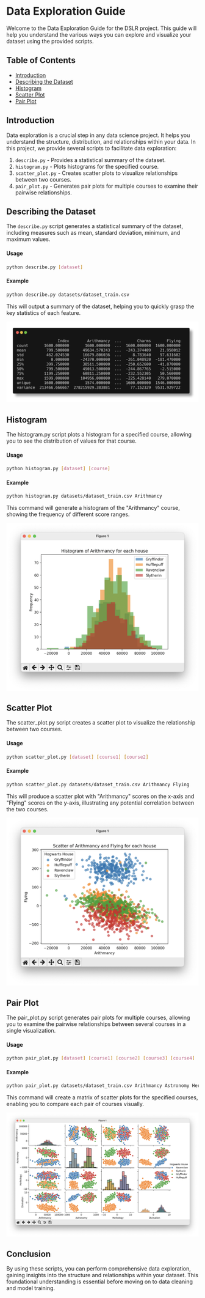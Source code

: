 # Data Exploration Guide

Welcome to the Data Exploration Guide for the DSLR project. This guide will help you understand the various ways you can explore and visualize your dataset using the provided scripts.


## Table of Contents

- [Introduction](#introduction)
- [Describing the Dataset](#describing-the-dataset)
- [Histogram](#histogram)
- [Scatter Plot](#scatter-plot)
- [Pair Plot](#pair-plot)


## Introduction

Data exploration is a crucial step in any data science project. It helps you understand the structure, distribution, and relationships within your data. In this project, we provide several scripts to facilitate data exploration:

1. `describe.py` - Provides a statistical summary of the dataset.
2. `histogram.py` - Plots histograms for the specified course.
3. `scatter_plot.py` - Creates scatter plots to visualize relationships between two courses.
4. `pair_plot.py` - Generates pair plots for multiple courses to examine their pairwise relationships.


## Describing the Dataset

The `describe.py` script generates a statistical summary of the dataset, including measures such as mean, standard deviation, minimum, and maximum values.

#### Usage

```bash
python describe.py [dataset]
```

#### Example

```bash
python describe.py datasets/dataset_train.csv
```

This will output a summary of the dataset, helping you to quickly grasp the key statistics of each feature.

![Preview of describe](../assets/data_exploration/describe.png)

## Histogram

The histogram.py script plots a histogram for a specified course, allowing you to see the distribution of values for that course.

#### Usage

```bash
python histogram.py [dataset] [course]
```

#### Example

```bash
python histogram.py datasets/dataset_train.csv Arithmancy
```

This command will generate a histogram of the "Arithmancy" course, showing the frequency of different score ranges.

![Preview of the histogram](../assets/data_exploration/histogram.png)

## Scatter Plot
The scatter_plot.py script creates a scatter plot to visualize the relationship between two courses.

#### Usage
```bash
python scatter_plot.py [dataset] [course1] [course2]
```

#### Example
```bash
python scatter_plot.py datasets/dataset_train.csv Arithmancy Flying
```

This will produce a scatter plot with "Arithmancy" scores on the x-axis and "Flying" scores on the y-axis, illustrating any potential correlation between the two courses.

![Preview of the scatter plot](../assets/data_exploration/scatter_plot.png)

## Pair Plot
The pair_plot.py script generates pair plots for multiple courses, allowing you to examine the pairwise relationships between several courses in a single visualization.

#### Usage
```bash
python pair_plot.py [dataset] [course1] [course2] [course3] [course4]
```

#### Example
```bash
python pair_plot.py datasets/dataset_train.csv Arithmancy Astronomy Herbology Divination
```

This command will create a matrix of scatter plots for the specified courses, enabling you to compare each pair of courses visually.

![Preview of the scatter plot](../assets/data_exploration/pair_plot.png)

## Conclusion
By using these scripts, you can perform comprehensive data exploration, gaining insights into the structure and relationships within your dataset. This foundational understanding is essential before moving on to data cleaning and model training.
